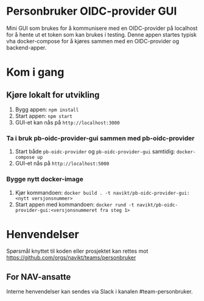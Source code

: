 # Personbruker OIDC-provider GUI

Mini GUI som brukes for å kommunisere med en OIDC-provider på localhost for å hente ut et token som kan brukes i testing.
Denne appen startes typisk vha docker-compose for å kjøres sammen med en OIDC-provider og backend-apper.


# Kom i gang

## Kjøre lokalt for utvikling
1. Bygg appen: `npm install`
2. Start appen: `npm start`
3. GUI-et kan nås på `http://localhost:3000`

### Ta i bruk pb-oidc-provider-gui sammen med pb-oidc-provider
1. Start både `pb-oidc-provider` og `pb-oidc-provider-gui` samtidig: `docker-compose up`
2. GUI-et nås på `http://localhost:5000`

### Bygge nytt docker-image
1. Kjør kommandoen: `docker build . -t navikt/pb-oidc-provider-gui:<nytt versjonsnummer>`
2. Start appen med kommandoen: `docker rund -t navikt/pb-oidc-provider-gui:<versjonsnummeret fra steg 1>`

# Henvendelser

Spørsmål knyttet til koden eller prosjektet kan rettes mot https://github.com/orgs/navikt/teams/personbruker

## For NAV-ansatte

Interne henvendelser kan sendes via Slack i kanalen #team-personbruker.
